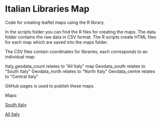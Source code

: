 # Italian Libraries Map

Code for creating leaflet maps using the R library.

In the scripts folder you can find the R files for creating the maps.
The data folder contains the raw data in CSV format. The R scripts create HTML
files for each map which are saved into the maps folder.

The CSV files contain coordinates for libraries, each corresponds to an individual map: 

Italy_geodata_count relates to "All Italy" map
Geodata_south relates to "South Italy" 
Geodata_north relates to "North Italy"
Geodata_centre relates to "Central Italy" 

GitHub pages is used to publish these maps.

Maps:

[South Italy](https://fedecoluzzi.github.io/Italianlibrariesmap/maps/italy_south.html)

[All Italy](https://fedecoluzzi.github.io/Italianlibrariesmap/maps/italy_all.html)
